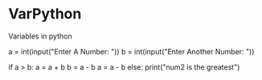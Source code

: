 # VarPython
Variables in python


a = int(input("Enter A Number: "))
b = int(input("Enter Another Number: "))

if a > b:
	a = a + b 
	b = a - b
	a = a - b
else:
	print("num2 is the greatest")
